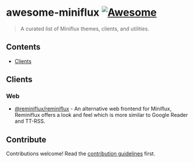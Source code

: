 # awesome-miniflux [![Awesome](https://awesome.re/badge.svg)](https://awesome.re)

> A curated list of Miniflux themes, clients, and utilities.

## Contents

- [Clients](#clients)

## Clients

### Web

- [@reminiflux/reminiflux](https://github.com/reminiflux/reminiflux) - An alternative web frontend for Miniflux, Reminiflux offers a look and feel which is more similar to Google Reader and TT-RSS.


## Contribute

Contributions welcome! Read the [contribution guidelines](contributing.md) first.
